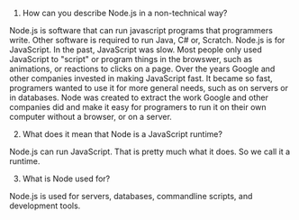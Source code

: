 1. How can you describe Node.js in a non-technical way?

Node.js is software that can run javascript programs that programmers write. 
Other software is required to run Java, C# or, Scratch. Node.js is for JavaScript.
In the past, JavaScript was slow. Most people only used JavaScript to "script" or program things in the browswer, such as animations, or reactions to clicks on a page.
Over the years Google and other companies invested in making JavaScript fast. It became so fast, programers wanted to use it for more general needs, such as on servers or in databases.
Node was created to extract the work Google and other companies did and make it easy for programers to run it on their own computer without a browser, or on a server.

2. What does it mean that Node is a JavaScript runtime?

Node.js can run JavaScript. That is pretty much what it does. So we call it a runtime.

3. What is Node used for?

Node.js is used for servers, databases, commandline scripts, and development tools.
